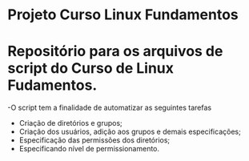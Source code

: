 # Projeto Curso Linux Fundamentos

# Repositório para os arquivos de script do Curso de Linux Fudamentos. 

  -O script tem a finalidade de automatizar as seguintes tarefas

* Criação de diretórios e grupos;
* Criação dos usuários, adição aos grupos e demais especificações;
* Especificação das permissões dos diretórios;
* Especificando nível de permissionamento.
